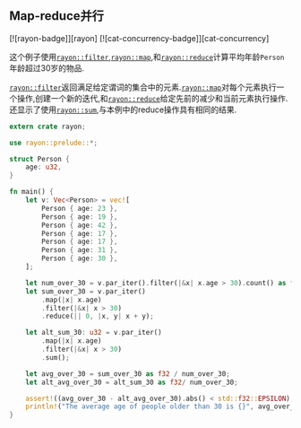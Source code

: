 
## Map-reduce并行

[![rayon-badge]][rayon] [![cat-concurrency-badge]][cat-concurrency]

这个例子使用[`rayon::filter`],[`rayon::map`],和[`rayon::reduce`]计算平均年龄`Person`年龄超过30岁的物品.

[`rayon::filter`]返回满足给定谓词的集合中的元素.[`rayon::map`]对每个元素执行一个操作,创建一个新的迭代,和[`rayon::reduce`]给定先前的减少和当前元素执行操作.还显示了使用[`rayon::sum`],与本例中的reduce操作具有相同的结果.

```rust
extern crate rayon;

use rayon::prelude::*;

struct Person {
    age: u32,
}

fn main() {
    let v: Vec<Person> = vec![
        Person { age: 23 },
        Person { age: 19 },
        Person { age: 42 },
        Person { age: 17 },
        Person { age: 17 },
        Person { age: 31 },
        Person { age: 30 },
    ];

    let num_over_30 = v.par_iter().filter(|&x| x.age > 30).count() as f32;
    let sum_over_30 = v.par_iter()
        .map(|x| x.age)
        .filter(|&x| x > 30)
        .reduce(|| 0, |x, y| x + y);

    let alt_sum_30: u32 = v.par_iter()
        .map(|x| x.age)
        .filter(|&x| x > 30)
        .sum();

    let avg_over_30 = sum_over_30 as f32 / num_over_30;
    let alt_avg_over_30 = alt_sum_30 as f32/ num_over_30;

    assert!((avg_over_30 - alt_avg_over_30).abs() < std::f32::EPSILON);
    println!("The average age of people older than 30 is {}", avg_over_30);
}
```

[`rayon::filter`]: https://docs.rs/rayon/*/rayon/iter/trait.ParallelIterator.html#method.filter

[`rayon::map`]: https://docs.rs/rayon/*/rayon/iter/trait.ParallelIterator.html#method.map

[`rayon::reduce`]: https://docs.rs/rayon/*/rayon/iter/trait.ParallelIterator.html#method.reduce

[`rayon::sum`]: https://docs.rs/rayon/*/rayon/iter/trait.ParallelIterator.html#method.sum
